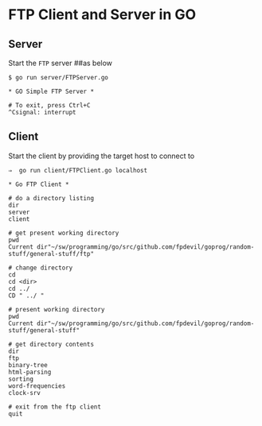 # FTP Client and Server in GO

## Server

Start the `FTP` server ##as below

```shell
$ go run server/FTPServer.go

* GO Simple FTP Server *

# To exit, press Ctrl+C
^Csignal: interrupt
```

## Client

Start the client by providing the target host to connect to

```shell
⇒  go run client/FTPClient.go localhost

* Go FTP Client *

# do a directory listing
dir
server
client

# get present working directory
pwd
Current dir"~/sw/programming/go/src/github.com/fpdevil/goprog/random-stuff/general-stuff/ftp"

# change directory
cd
cd <dir>
cd ../
CD " ../ "

# present working directory
pwd
Current dir"~/sw/programming/go/src/github.com/fpdevil/goprog/random-stuff/general-stuff"

# get directory contents
dir
ftp
binary-tree
html-parsing
sorting
word-frequencies
clock-srv

# exit from the ftp client
quit
```
